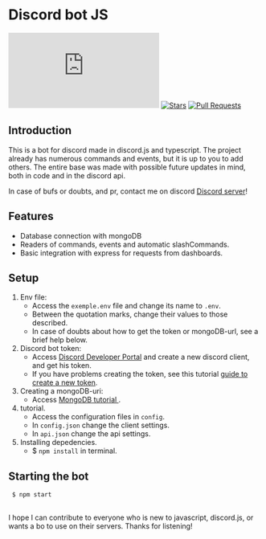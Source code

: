 # Discord bot JS

[![discord.js](https://img.shields.io/github/package-json/dependency-version/apozinn/discord-bot-js/discord.js)](https://discord.js.org/)
[![Stars](https://img.shields.io/github/stars/apozinn/discord-bot-js.svg)](https://github.com/apozinn/discord-bot-js/stargazers)
[![Pull Requests](https://img.shields.io/badge/Pull%20Requests-Welcome!-brightgreen)](https://github.com/apozinn/discord-bot-js/pulls)

## Introduction

This is a bot for discord made in discord.js and typescript. The project already has numerous commands and events, but it is up to you to add others. The entire base was made with possible future updates in mind, both in code and in the discord api.

In case of bufs or doubts, and pr, contact me on discord [Discord server](https://discord.gg/Qg3dpcG3bY)!

## Features

- Database connection with mongoDB
- Readers of commands, events and automatic slashCommands.
- Basic integration with express for requests from dashboards.

## Setup

1. Env file:
    - Access the `exemple.env` file and change its name to `.env`.
    - Between the quotation marks, change their values ​​to those described.
    - In case of doubts about how to get the token or mongoDB-url, see a brief help below.
2. Discord bot token:
    - Access [Discord Developer Portal](https://discord.com/developers/applications/) and create a new discord client, and get his token.
    - If you have problems creating the token, see this tutorial [guide to create a new token](https://www.writebots.com/discord-bot-token/).
3. Creating a mongoDB-uri:
    - Access [MongoDB tutorial ](https://www.google.com/url?sa=t&rct=j&q=&esrc=s&source=web&cd=&cad=rja&uact=8&ved=2ahUKEwjcq5GD48T5AhWFuZUCHVNgBz4QFnoECAQQAQ&url=https%3A%2F%2Ftipscode.com.br%2Fmongodb-guia-completo-para-iniciante&usg=AOvVaw2U5mE5UUCZ3QWq4Qd5gYD3).
3. tutorial.
    - Access the configuration files in `config`.
    - In `config.json` change the client settings.
    - In `api.json` change the api settings.
4. Installing depedencies.
    - $ `npm install` in terminal.

## Starting the bot
     $ npm start
##

I hope I can contribute to everyone who is new to javascript, discord.js, or wants a bo to use on their servers. Thanks for listening!